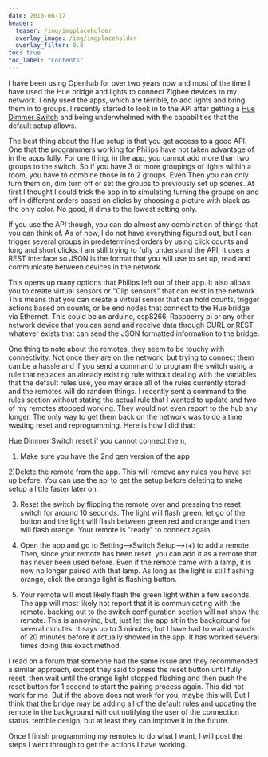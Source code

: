 ```yaml
---
date: 2016-06-17
header:
  teaser: /img/imgplaceholder
  overlay_image: /img/imgplaceholder
  overlay_filter: 0.8
toc: true
toc_label: "Contents"
--- 
```

I have been using Openhab for over two years now and most of the time I have
used the Hue bridge and lights to connect Zigbee devices to my network. I only
used the apps, which are terrible, to add lights and bring them in to groups.
I recently started to look in to the API after getting a [Hue Dimmer
Switch](http://www2.meethue.com/en-us/productdetail/philips-hue-dimmer-switch)
and being underwhelmed with the capabilities that the default setup allows.

The best thing about the Hue setup is that you get access to a good API. One
that the programmers working for Philips have not taken advantage of in the
apps fully. For one thing, in the app, you cannot add more than two groups to
the switch. So if you have 3 or more groupings of lights within a room, you
have to combine those in to 2 groups. Even Then you can only turn them on, dim
turn off or set the groups to previously set up scenes. At first I thought I
could trick the app in to simulating turning the groups on and off in
different orders based on clicks by choosing a picture with black as the only
color. No good, it dims to the lowest setting only.

If you use the API though, you can do almost any combination of things that
you can think of. As of now, I do not have everything figured out, but I can
trigger several groups in predetermined orders by using click counts and long
and short clicks. I am still trying to fully understand the API, it uses a
REST interface so JSON is the format that you will use to set up, read and
communicate between devices in the network.

This opens up many options that Philips left out of their app. It also allows
you to create virtual sensors or "Clip sensors" that can exist in the network.
This means that you can create a virtual sensor that can hold counts, trigger
actions based on counts, or be end nodes that connect to the Hue bridge via
Ethernet. This could be an arduino, esp8266, Raspberry pi or any other network
device that you can send and receive data through CURL or REST whatever exists
that can send the JSON formatted information to the bridge.

One thing to note about the remotes, they seem to be touchy with connectivity.
Not once they are on the network, but trying to connect them can be a hassle
and if you send a command to program the switch using a rule that replaces an
already existing rule without dealing with the variables that the default
rules use, you may erase all of the rules currently stored and the remotes
will do random things. I recently sent a command to the rules section without
stating the actual rule that I wanted to update and two of my remotes stopped
working. They would not even report to the hub any longer. The only way to get
them back on the network was to do a time wasting reset and reprogramming.
Here is how I did that:

Hue Dimmer Switch reset if you cannot connect them,

1) Make sure you have the 2nd gen version of the app

2)Delete the remote from the app. This will remove any rules you have set up
before. You can use the api to get the setup before deleting to make setup a
little faster later on.

3) Reset the switch by flipping the remote over and pressing the reset switch
for around 10 seconds. The light will flash green, let go of the button and
the light will flash between green red and orange and then will flash orange.
Your remote is "ready" to connect again.

4) Open the app and go to Setting-->Switch Setup-->(+) to add a remote. Then,
since your remote has been reset, you can add it as a remote that has never
been used before. Even if the remote came with a lamp, it is now no longer
paired with that lamp. As long as the light is still flashing orange, click
the orange light is flashing button.

5) Your remote will most likely flash the green light within a few seconds.
The app will most likely not report that it is communicating with the remote.
backing out to the switch configuration section will not show the remote. This
is annoying, but, just let the app sit in the background for several minutes.
It says up to 3 minutes, but I have had to wait upwards of 20 minutes before
it actually showed in the app. It has worked several times doing this exact
method.

I read on a forum that someone had the same issue and they recommended a
similar approach, except they said to press the reset button until fully
reset, then wait until the orange light stopped flashing and then push the
reset button for 1 second to start the pairing process again. This did not
work for me. But if the above does not work for you, maybe this will. But I
think that the bridge may be adding all of the default rules and updating the
remote in the background without notifying the user of the connection status.
terrible design, but at least they can improve it in the future.

Once I finish programming my remotes to do what I want, I will post the steps
I went through to get the actions I have working.

